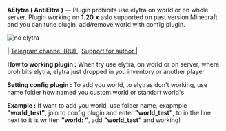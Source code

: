 **AElytra ( AntiEltra )** — Plugin prohibits use elytra on world or on whole server. Plugin working on **1.20.x** aslo supported on past version Minecraft and you can tune plugin, add/remove world with config plugin.

![no elytra](https://cdn.modrinth.com/data/cached_images/6ba6c2cf6c5816057a189305a0b81db03e9e0476.png)

| [Telegram channel (RU) ](https://t.me/wleku) | [Support for author ](https://www.donationalerts.com/r/wleka) |


**How to working plugin :**
When try use elytra, on world or on server, where prohibits elytra, elytra just dropped in you inventory or another player

**Setting config plugin :**
To add you world, to elytras don't working, use name folder how named you custom world or standart world's 

**Example :** If want to add you world, use folder name, exapmple **"world_test"**, join to config plugin and enter **"world_test"**, to in the line next to it is written **"world: "**, add **"world_test"** and working!
